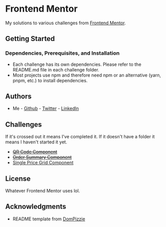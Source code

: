 # Frontend Mentor

My solutions to various challenges from [Frontend Mentor](https://www.frontendmentor.io/).

## Getting Started

### Dependencies, Prerequisites, and Installation

* Each challenge has its own dependencies. Please refer to the README.md file in each challenge folder.
* Most projects use npm and therefore need npm or an alternative (yarn, pnpm, etc.) to install dependencies.

## Authors

* Me - [Github](https://github.com/Brian-Pob) - [Twitter](https://twitter.com/brianmpdotdev) - [LinkedIn](https://www.linkedin.com/in/Brian-Pob/)

## Challenges

If it's crossed out it means I've completed it. If it doesn't have a folder it means I haven't started it yet.

* ~~[QR Code Component](https://www.frontendmentor.io/challenges/qr-code-component-iux_sIO_H)~~
* ~~[Order Summary Component](https://www.frontendmentor.io/challenges/order-summary-component-QlPmajDUj)~~
* [Single Price Grid Component](https://www.frontendmentor.io/challenges/single-price-grid-component-5ce41129d0ff452fec5abbbc)

## License

Whatever Frontend Mentor uses lol.

## Acknowledgments

* README template from [DomPizzie](https://gist.github.com/DomPizzie/7a5ff55ffa9081f2de27c315f5018afc)
